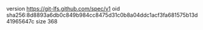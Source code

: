 version https://git-lfs.github.com/spec/v1
oid sha256:8d8893a6db0c849b984cc8475d31c0b8a04ddc1acf3fa681575b13d41965647c
size 368

